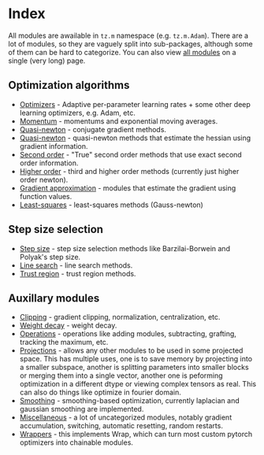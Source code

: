 # Index

All modules are awailable in ``tz.m`` namespace (e.g. ``tz.m.Adam``).
There are a lot of modules, so they are vaguely split into sub-packages, although some of them can be hard to categorize. You can also view [all modules](all.md) on a single (very long) page.

## Optimization algorithms

* [Optimizers](modules/adaptive.md) - Adaptive per-parameter learning rates + some other deep learning optimizers, e.g. Adam, etc.
* [Momentum](modules/momentum.md) - momentums and exponential moving averages.
* [Quasi-newton](modules/conjugate_gradient.md) - conjugate gradient methods.
* [Quasi-newton](modules/quasi_newton.md) - quasi-newton methods that estimate the hessian using gradient information.
* [Second order](modules/second_order.md) - "True" second order methods that use exact second order information.
* [Higher order](modules/higher_order.md) - third and higher order methods (currently just higher order newton).
* [Gradient approximation](modules/grad_approximation.md) - modules that estimate the gradient using function values.
* [Least-squares](modules/least_squares.md) - least-squares methods (Gauss-newton)

## Step size selection

* [Step size](modules/step_size.md) - step size selection methods like Barzilai-Borwein and Polyak's step size.
* [Line search](modules/line_search.md) - line search methods.
* [Trust region](modules/trust_region.md) - trust region methods.

## Auxillary modules

* [Clipping](modules/clipping.md) - gradient clipping, normalization, centralization, etc.
* [Weight decay](modules/weight_decay.md) - weight decay.
* [Operations](modules/ops.md) - operations like adding modules, subtracting, grafting, tracking the maximum, etc.
* [Projections](modules/projections.md) - allows any other modules to be used in some projected space. This has multiple uses, one is to save memory by projecting into a smaller subspace, another is splitting parameters into smaller blocks or merging them into a single vector, another one is peforming optimization in a different dtype or viewing complex tensors as real. This can also do things like optimize in fourier domain.
* [Smoothing](modules/smoothing.md) - smoothing-based optimization, currently laplacian and gaussian smoothing are implemented.
* [Miscellaneous](modules/misc.md) - a lot of uncategorized modules, notably gradient accumulation, switching, automatic resetting, random restarts.
* [Wrappers](modules/wrappers.md) - this implements Wrap, which can turn most custom pytorch optimizers into chainable modules.


<!-- === "Gradient approximation"
    ::: torchzero.modules.grad_approximation
        options:
          show_root_heading: true
          heading_level: 3

=== "Higher-order methods"
    ::: torchzero.modules.higher_order
        options:
          show_root_heading: true
          heading_level: 3

=== "Least-squares"
    ::: torchzero.modules.least_squares
        options:
          show_root_heading: true
          heading_level: 3 -->
